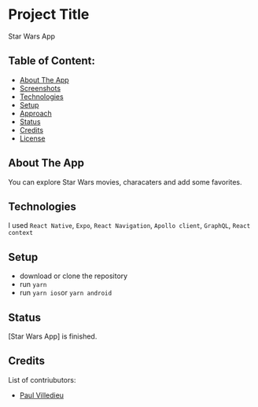 # Project Title
Star Wars App

## Table of Content:

- [About The App](#about-the-app)
- [Screenshots](#screenshots)
- [Technologies](#technologies)
- [Setup](#setup)
- [Approach](#approach)
- [Status](#status)
- [Credits](#credits)
- [License](#license)

## About The App
You can explore Star Wars movies, characaters and add some favorites.

## Technologies
I used `React Native`, `Expo`, `React Navigation`, `Apollo client`, `GraphQL`, `React context`

## Setup
- download or clone the repository
- run `yarn`
- run `yarn ios`or `yarn android`

## Status
[Star Wars App] is finished.

## Credits
List of contriubutors:
- [Paul Villedieu](paul.villedieu@umontreal.ca)
